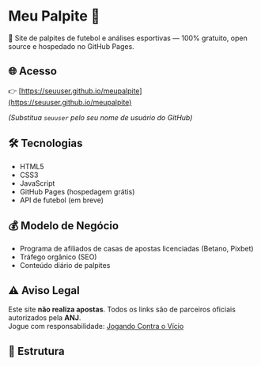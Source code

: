 # Meu Palpite 🎯

🚀 Site de palpites de futebol e análises esportivas — 100% gratuito, open source e hospedado no GitHub Pages.

## 🌐 Acesso
👉 [https://seuuser.github.io/meupalpite](https://seuuser.github.io/meupalpite)

*(Substitua `seuuser` pelo seu nome de usuário do GitHub)*

## 🛠 Tecnologias
- HTML5
- CSS3
- JavaScript
- GitHub Pages (hospedagem grátis)
- API de futebol (em breve)

## 💰 Modelo de Negócio
- Programa de afiliados de casas de apostas licenciadas (Betano, Pixbet)
- Tráfego orgânico (SEO)
- Conteúdo diário de palpites

## ⚠️ Aviso Legal
Este site **não realiza apostas**. Todos os links são de parceiros oficiais autorizados pela **ANJ**.  
Jogue com responsabilidade: [Jogando Contra o Vício](https://jogandocontraovicio.org.br)

## 📂 Estrutura

